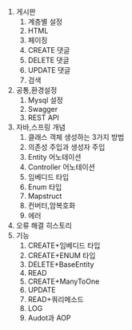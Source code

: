 1. 게시판
    1. 계층별 설정
    2. HTML 
    3. 페이징
    4. CREATE 댓글
    5. DELETE 댓글
    6. UPDATE 댓글
    7. 검색
2. 공통,환경설정
    1. Mysql 설정
    2. Swagger 
    3. REST API
3. 자바,스프링 개념
    1. 클래스 객체 생성하는 3가지 방법
    2. 의존성 주입과 생성자 주입
    3. Entity 어노테이션
    4. Controller 어노테이션
    5. 임베디드 타입
    6. Enum 타입
    7. Mapstruct
    8. 컨버터,암복호화
    9. 에러
4. 오류 해결 히스토리
5. 기능
    1. CREATE+임베디드 타입
    2. CREATE+ENUM 타입
    3. DELETE+BaseEntity
    4. READ
    5. CREATE+ManyToOne
    6. UPDATE
    7. READ+쿼리메소드
    8. LOG
    9. Audot과 AOP